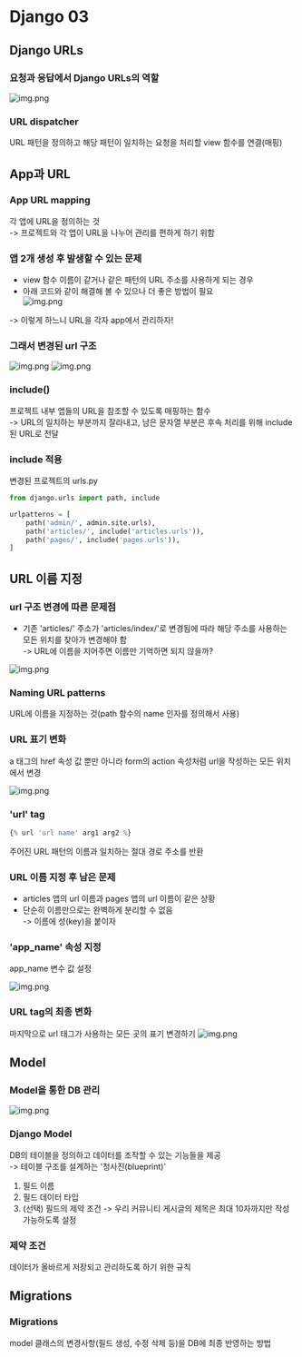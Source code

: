 # Django 03

## Django URLs
### 요청과 응답에서 Django URLs의 역할

![img.png](Model-1.png)

### URL dispatcher
URL 패턴을 정의하고 해당 패턴이 일치하는 요청을 처리할 view 함수를 연결(매핑)

## App과 URL

### App URL mapping
각 앱에 URL을 정의하는 것  
-> 프로젝트와 각 앱이 URL을 나누어 관리를 편하게 하기 위함

### 앱 2개 생성 후 발생할 수 있는 문제
- view 함수 이름이 같거나 같은 패턴의 URL 주소를 사용하게 되는 경우
- 아래 코드와 같이 해결해 볼 수 있으나 더 좋은 방법이 필요  
![img.png](Model-2.png)
  
-> 이렇게 하느니 URL을 각자 app에서 관리하자!

### 그래서 변경된 url 구조
![img.png](Model-3.png)
![img.png](Model-4.png)

### include()
프로젝트 내부 앱들의 URL을 참조할 수 있도록 매핑하는 함수  
-> URL의 일치하는 부분까지 잘라내고, 남은 문자열 부분은 후속 처리를 위해 include된 URL로 전달

### include 적용
변경된 프로젝트의 urls.py
```python
from django.urls import path, include

urlpatterns = [
    path('admin/', admin.site.urls),
    path('articles/', include('articles.urls')),
    path('pages/', include('pages.urls')),
]
```

## URL 이름 지정
### url 구조 변경에 따른 문제점
- 기존 'articles/' 주소가 'articles/index/'로 변경됨에 따라 해당 주소를 사용하는 모든 위치를 찾아가 변경해야 함  
-> URL에 이름을 지어주면 이름만 기억하면 되지 않을까?
  
![img.png](Model-5.png)

### Naming URL patterns
URL에 이름을 지정하는 것(path 함수의 name 인자를 정의해서 사용)

### URL 표기 변화
a 태그의 href 속성 값 뿐만 아니라 form의 action 속성처럼 url을 작성하는 모든 위치에서 변경

![img.png](Model-6.png)

### 'url' tag
```python
{% url 'url name' arg1 arg2 %}
```
주어진 URL 패턴의 이름과 일치하는 절대 경로 주소를 반환

### URL 이름 지정 후 남은 문제
- articles 앱의 url 이름과 pages 앱의 url 이름이 같은 상황
- 단순히 이름만으로는 완벽하게 분리할 수 없음  
-> 이름에 성(key)을 붙이자
  
### 'app_name' 속성 지정
app_name 변수 값 설정

![img.png](Model-7.png)

### URL tag의 최종 변화
마지막으로 url 태그가 사용하는 모든 곳의 표기 변경하기
![img.png](Model-8.png)

## Model
### Model을 통한 DB 관리
![img.png](Model-9.png)

### Django Model
DB의 테이블을 정의하고 데이터를 조작할 수 있는 기능들을 제공  
-> 테이블 구조를 설계하는 '청사진(blueprint)'

1. 필드 이름
2. 필드 데이터 타입
3. (선택) 필드의 제약 조건 -> 우리 커뮤니티 게시글의 제목은 최대 10자까지만 작성 가능하도록 설정

### 제약 조건
데이터가 올바르게 저장되고 관리하도록 하기 위한 규칙


## Migrations
### Migrations
model 클래스의 변경사항(필드 생성, 수정 삭제 등)을 DB에 최종 반영하는 방법